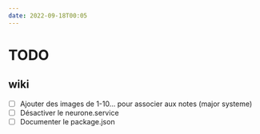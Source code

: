 ```yaml
---
date: 2022-09-18T00:05
---
```


# TODO

## wiki

- [ ] Ajouter des images de 1-10... pour associer aux notes (major systeme)
- [ ] Désactiver le neurone.service
- [ ] Documenter le package.json
